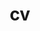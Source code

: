 ---
layout: cv
permalink: /cv/
title: cv
nav: true
nav_order: 6
cv_pdf: NurbekTastan.pdf
description: 
# toc:
#   sidebar: left
--- 